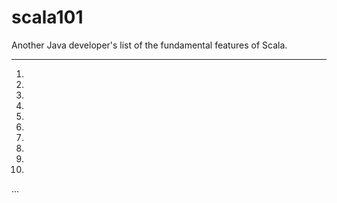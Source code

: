 # scala101

Another Java developer's list of the fundamental features of Scala.

---

1. 
2.
3.
4.
5.
6.
7.
8.
9.
10.
...